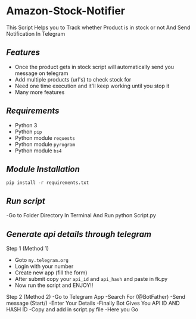 # Amazon-Stock-Notifier
This Script Helps you to Track whether Product is in stock or not And Send Notification In Telegram

## ***Features***

- Once the product gets in stock script will automatically send you message on telegram
- Add multiple products (url's) to check stock for
- Need one time execution and it'll keep working until you stop it
- Many more features

## ***Requirements***

- Python 3
- Python `pip`
- Python module `requests`
- Python module `pyrogram`
- Python module `bs4`

## ***Module Installation***

	pip install -r requirements.txt

## ***Run script***
 -Go to Folder Directory In Terminal And Run
    python Script.py

## ***Generate api details through telegram***
Step 1 (Method 1)
- Goto `my.telegram.org`
- Login with your number
- Create new app (fill the form)
- After submit copy your `api_id` and `api_hash` and paste in fk.py
- Now run the script and ENJOY!!

Step 2 (Method 2)
-Go to Telegram App
-Search For (@BotFather)
-Send message (Start/)
-Enter Your Details
-Finally Bot Gives You API ID AND HASH ID
-Copy and add in script.py file
-Here you Go
